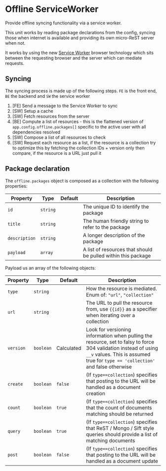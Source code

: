 Offline ServiceWorker
=====================
Provide offline syncing functionality via a service worker.

This unit works by reading package declarations from the config, syncing those when internet is available and providing its own micro-ReST server when not.

It works by using the new [Service Worker](https://developers.google.com/web/fundamentals/primers/service-workers/) browser technology which sits between the requesting browser and the server which can mediate requests.


Syncing
-------
The syncing process is made up of the following steps. `FE` is the front end, `BE` the backend and `SW` the service worker

1. [FE] Send a message to the Service Worker to sync
2. [SW] Setup a cache
3. [SW] Fetch resources from the server
4. [BE] Compute a list of resources - this is the flattened version of `app.config.offline.packages[]` specific to the active user with all dependencies resolved
5. [SW] Compose a list of all resources to check
6. [SW] Request each resource as a list, if the resource is a collection try to optimize this by fetching the collection IDs + version only then compare, if the resource is a URL just pull it


Package declaration
-------------------
The `offline.packages` object is composed as a collection with the following properties:

| Property      | Type     | Default | Description                                                   |
|---------------|----------|---------|---------------------------------------------------------------|
| `id`          | `string` |         | The unique ID to identify the package                         |
| `title`       | `string` |         | The human friendly string to refer to the package             |
| `description` | `string` |         | A longer description of the package                           |
| `payload`     | `array`  |         | A list of resources that should be pulled within this package |


Payload us an array of the following objects:

| Property  | Type      | Default     | Description                                                                                                                   |
|-----------|-----------|-------------|-------------------------------------------------------------------------------------------------------------------------------|
| `type`    | `string`  |             | How the resource is mediated. Enum of: `"url"`, `"collection"`                                                                |
| `url`     | `string`  |             | The URL to pull the resource from, use `{{id}}` as a specifier when iterating over a collection                               |
| `version` | `boolean` | Calculated  | Look for versioning information when pulling the resource, set to falsy to force 304 validation instead of using `__v` values. This is assumed true for `type == 'collection'` and false otherwise |
| `create`  | `boolean` | `false`     | (If `type==collection`) specifies that posting to the URL will be handled as a document creation                              |
| `count`   | `boolean` | `true`      | (If `type==collection`) specifies that the count of documents matching should be returned                                     |
| `query`   | `boolean` | `true`      | (If `type==collection`) specifies that ReST / Mongo / Sift style queries should provide a list of matching documents          |
| `post`    | `boolean` | `false`     | (If `type==collection`) specifies that posting to the URL will be handled as a document update                                |
